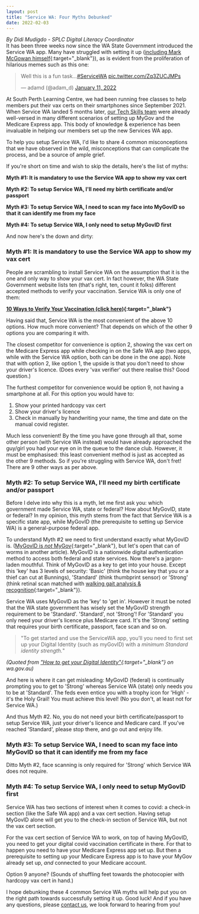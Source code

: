 ```yaml
---
layout: post
title: "Service WA: Four Myths Debunked"
date: 2022-02-03
---
```

*By Didi Mudigdo - SPLC Digital Literacy Coordinator*  
It has been three weeks now since the WA State Government introduced the  Service WA app. Many have struggled with setting it up ([including Mark McGowan himself](https://www.perthnow.com.au/news/coronavirus/servicewa-15-million-west-australians-yet-to-download-app-as-premier-concedes-it-is-complex-c-5541739){:target="_blank"}), as is evident from the proliferation of hilarious memes such as this one:

<blockquote class="twitter-tweet"><p lang="en" dir="ltr">Well this is a fun task…<a href="https://twitter.com/hashtag/ServiceWA?src=hash&amp;ref_src=twsrc%5Etfw">#ServiceWA</a> <a href="https://t.co/Zq3ZUCJMPs">pic.twitter.com/Zq3ZUCJMPs</a></p>&mdash; adamd (@adam_d) <a href="https://twitter.com/adam_d/status/1480709952238850050?ref_src=twsrc%5Etfw">January 11, 2022</a></blockquote> <script async src="https://platform.twitter.com/widgets.js" charset="utf-8"></script>

At South Perth Learning Centre, we had been running free classes to help members put their vax certs on their smartphones since September 2021. When Service WA landed 5 months later, [our Tech Skills team](https://splconline.org.au/people/) were already well-versed in many different scenarios of setting up MyGov and the Medicare Express app. This body of knowledge & experience has been invaluable in helping our members set up the new Services WA app.

To help you setup Service WA, I'd like to share 4 common misconceptions that we have observed in the wild, misconceptions that can complicate the process, and be a source of ample grief.

If you're short on time and wish to skip the details, here's the list of myths:

**Myth #1: It is mandatory to use the Service WA app to show my vax cert**

**Myth #2: To setup Service WA, I'll need my birth certificate and/or passport**

**Myth #3: To setup Service WA, I need to scan my face into MyGovID so that it can identify me from my face**

**Myth #4: To setup Service WA, I only need to setup MyGovID first**

And now here's the down and dirty:

### Myth #1: It is mandatory to use the Service WA app to show my vax cert

People are scrambling to install Service WA on the assumption that it is the one and only way to show your vax cert. In fact however, the WA State Government website lists ten (that's right, ten, count it folks) different accepted methods to verify your vaccination. Service WA is only one of them:

**[10 Ways to Verify Your Vaccination (click here)](https://www.wa.gov.au/government/covid-19-coronavirus/covid-19-coronavirus-what-proof-of-covid-19-vaccinations-can-i-use){:target="_blank"}**

Having said that, Service WA is the most convenient of the above 10 options. How much more convenient? That depends on which of the other 9 options you are comparing it with.

The closest competitor for convenience is option 2, showing the vax cert on the Medicare Express app while checking in on the Safe WA app (two apps, while with the Service WA option, both can be done in the one app). Note that with option 2, like option 1, the upside is that you don't need to show your driver's licence. (Does every 'vax verifier' out there realise this? Good question.)

The furthest competitor for convenience would be option 9, not having a smartphone at all. For this option you would have to:

1. Show your printed hardcopy vax cert
2. Show your driver's licence
3. Check in manually by handwriting your name, the time and date on the manual covid register.

Much less convenient! By the time you have gone through all that, some other person (with Service WA instead) would have already approached the guy/girl you had your eye on in the queue to the dance club. However, it must be emphasised: this least convenient method is just as accepted as the other 9 methods. So if you're struggling with Service WA, don't fret! There are 9 other ways as per above.

### Myth #2: To setup Service WA, I'll need my birth certificate and/or passport

Before I delve into why this is a myth, let me first ask you: which government made Service WA, state or federal? How about MyGovID, state or federal? In my opinion, this myth stems from the fact that Service WA is a specific state app, while MyGovID (the prerequisite to setting up Service WA) is a general-purpose federal app.

To understand Myth #2 we need to first understand exactly what MyGovID is. ([MyGovID is *not* MyGov](https://www.mygovid.gov.au/using-mygovid-mygov){:target="_blank"}, but let's open that can of worms in another article). MyGovID is a nationwide digital authentication method to access both federal and state services. Now there's a jargon-laden mouthful. Think of MyGovID as a key to get into your house. Except this 'key' has 3 levels of security: 'Basic' (think the house key that you or a thief can cut at Bunnings), 'Standard' (think thumbprint sensor) or 'Strong' (think retinal scan matched with [walking gait analysis & recognition](https://recfaces.com/articles/what-is-gait-recognition){:target="_blank"}).

Service WA uses MyGovID as the 'key' to 'get in'. However it must be noted that the WA state government has wisely set the MyGovID strength requirement to be 'Standard'. 'Standard', not 'Strong'! For 'Standard' you only need your driver's licence plus Medicare card. It's the 'Strong' setting that requires your birth certificate, passport, face scan and so on.

> "To get started and use the ServiceWA app, you’ll you need to first set up your Digital Identity (such as myGovID) with a *minimum Standard identity strength.*"

*(Quoted from ["How to get your Digital Identity"](https://www.wa.gov.au/government/multi-step-guides/servicewa-app-support/how-get-your-digital-identity){:target="_blank"} on wa.gov.au)*

And here is where it can get misleading: MyGovID (federal) is continually prompting you to get to 'Strong' whereas Service WA (state) only needs you to be at 'Standard'. The feds even entice you with a trophy icon for 'High' - it's the Holy Grail! You must achieve this level! (No you don't, at least not for Service WA.)

And thus Myth #2. No, you do not need your birth certificate/passport to setup Service WA, just your driver's licence and Medicare card. If you've reached 'Standard', please stop there, and go out and enjoy life.

### Myth #3: To setup Service WA, I need to scan my face into MyGovID so that it can identify me from my face

Ditto Myth #2, face scanning is only required for 'Strong' which Service WA does not require.

### Myth #4: To setup Service WA, I only need to setup MyGovID first
Service WA has two sections of interest when it comes to covid: a check-in section (like the Safe WA app) and a vax cert section. Having setup MyGovID alone will get you to the check-in section of Service WA, but not the vax cert section.

For the vax cert section of Service WA to work, on top of having MyGovID, you need to get your digital covid vaccination certificate in there. For that to happen you need to have your Medicare Express app set up. But then a prerequisite to setting up your Medicare Express app is to have your MyGov already set up, *and* connected to your Medicare account.

Option 9 anyone? (Sounds of shuffling feet towards the photocopier with hardcopy vax cert in hand.)
 
I hope debunking these 4 common Service WA myths will help put you on the right path towards successfully setting it up. Good luck! And if you have any questions, please [contact us](https://splc.org.au/contact), we look forward to hearing from you!
